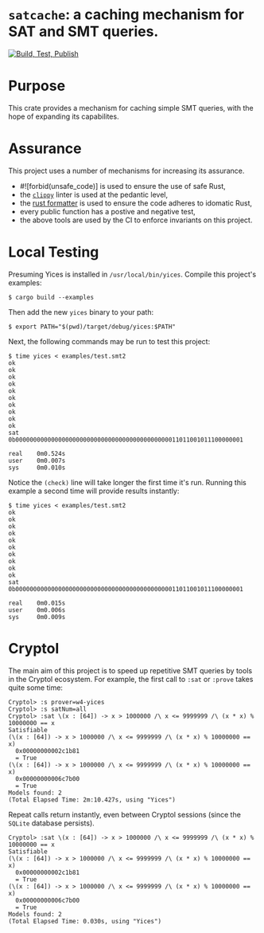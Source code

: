 # `satcache`: a caching mechanism for SAT and SMT queries.

[![Build, Test, Publish](https://github.com/weaversa/cryptol-rust-client/actions/workflows/main.yml/badge.svg)](https://github.com/weaversa/sat-cache/actions/workflows/main.yml)

# Purpose

This crate provides a mechanism for caching simple SMT queries, with the hope of expanding its capabilites.

# Assurance

This project uses a number of mechanisms for increasing its assurance.

  - #![forbid(unsafe_code)] is used to ensure the use of safe Rust,
  - the [`clippy`](https://github.com/rust-lang/rust-clippy) linter is
    used at the pedantic level,
  - the [rust formatter](https://github.com/rust-lang/rustfmt) is used
    to ensure the code adheres to idomatic Rust,
  - every public function has a postive and negative test,
  - the above tools are used by the CI to enforce invariants on this project.

# Local Testing

Presuming Yices is installed in `/usr/local/bin/yices`. Compile this
project's examples:

```
$ cargo build --examples
```

Then add the new `yices` binary to your path:

```
$ export PATH="$(pwd)/target/debug/yices:$PATH"
```

Next, the following commands may be run to test this project:

```
$ time yices < examples/test.smt2 
ok
ok
ok
ok
ok
ok
ok
ok
ok
ok
sat
0b0000000000000000000000000000000000000000000011011001011100000001

real    0m0.524s
user    0m0.007s
sys     0m0.010s
```

Notice the `(check)` line will take longer the first time it's run. Running this example a second time will provide results instantly:

```
$ time yices < examples/test.smt2 
ok
ok
ok
ok
ok
ok
ok
ok
ok
ok
sat
0b0000000000000000000000000000000000000000000011011001011100000001

real    0m0.015s
user    0m0.006s
sys     0m0.009s
```

# Cryptol

The main aim of this project is to speed up repetitive SMT queries by
tools in the Cryptol ecosystem. For example, the first call to `:sat`
or `:prove` takes quite some time:

```
Cryptol> :s prover=w4-yices
Cryptol> :s satNum=all
Cryptol> :sat \(x : [64]) -> x > 1000000 /\ x <= 9999999 /\ (x * x) % 10000000 == x
Satisfiable
(\(x : [64]) -> x > 1000000 /\ x <= 9999999 /\ (x * x) % 10000000 == x)
  0x00000000002c1b81
  = True
(\(x : [64]) -> x > 1000000 /\ x <= 9999999 /\ (x * x) % 10000000 == x)
  0x00000000006c7b00
  = True
Models found: 2
(Total Elapsed Time: 2m:10.427s, using "Yices")
```

Repeat calls return instantly, even between Cryptol sessions
(since the `SQLite` database persists).

```
Cryptol> :sat \(x : [64]) -> x > 1000000 /\ x <= 9999999 /\ (x * x) % 10000000 == x
Satisfiable
(\(x : [64]) -> x > 1000000 /\ x <= 9999999 /\ (x * x) % 10000000 == x)
  0x00000000002c1b81
  = True
(\(x : [64]) -> x > 1000000 /\ x <= 9999999 /\ (x * x) % 10000000 == x)
  0x00000000006c7b00
  = True
Models found: 2
(Total Elapsed Time: 0.030s, using "Yices")
```
